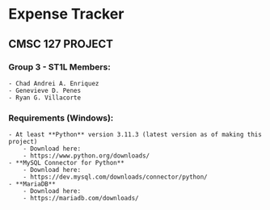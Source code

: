 # Expense Tracker
## CMSC 127 PROJECT 

### Group 3 - ST1L Members: 
	- Chad Andrei A. Enriquez
	- Genevieve D. Penes
	- Ryan G. Villacorte

### Requirements (Windows):
	- At least **Python** version 3.11.3 (latest version as of making this project) 
    	- Download here:
		- https://www.python.org/downloads/ 
	- **MySQL Connector for Python** 
		- Download here:
		- https://dev.mysql.com/downloads/connector/python/
	- **MariaDB**
    	- Download here:
    	- https://mariadb.com/downloads/